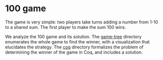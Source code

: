 # 100 game

The game is very simple: two players take turns adding a number from 1-10 to a shared sum. The first player to make the sum 100 wins.

We analyze the 100 game and its solution. The [game-tree](game-tree/) directory enumerates the whole game to find the winner, with a visualization that elucidates the strategy. The [coq](coq/) directory formalizes the problem of determining the winner of the game in Coq, and includes a solution.
